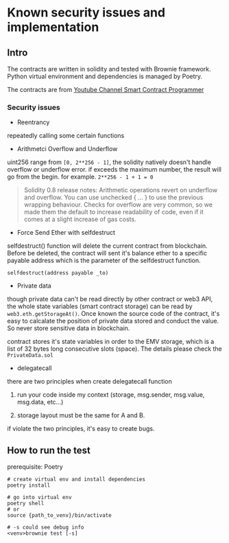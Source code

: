 # Known security issues and implementation

## Intro

The contracts are written in solidity and tested with Brownie framework. Python virtual environment and dependencies is managed by Poetry.

The contracts are from [Youtube Channel Smart Contract Programmer](https://www.youtube.com/watch?v=4Mm3BCyHtDY&list=PLO5VPQH6OWdWsCgXJT9UuzgbC8SPvTRi5)

### Security issues

- Reentrancy

repeatedly calling some certain functions

- Arithmetci Overflow and Underflow

uint256 range from `[0, 2**256 - 1]`, the solidity natively doesn't handle overflow or underflow error. if exceeds the maximum number, the result will go from the begin. for example. `2**256 - 1 + 1 = 0`

> Solidity 0.8 release notes: Arithmetic operations revert on underflow and overflow. You can use unchecked { ... } to use the previous wrapping behaviour. Checks for overflow are very common, so we made them the default to increase readability of code, even if it comes at a slight increase of gas costs.

- Force Send Ether with selfdestruct

selfdestruct() function will delete the current contract from blockchain. Before be deleted, the contract will sent it's balance ether to a specific payable address which is the parameter of the selfdestruct function.

```solidity
selfdestruct(address payable _to)
```

- Private data

though private data can't be read directly by other contract or web3 API, the whole state variables (smart contract storage) can be read by `web3.eth.getStorageAt()`. Once known the source code of the contract, it's easy to calcalate the position of private data stored and conduct the value. So never store sensitive data in blockchain. 

contract stores it's state variables in order to the EMV storage, which is a list of 32 bytes long consecutive slots (space). The details please check the `PrivateData.sol` 

- delegatecall

there are two principles when create delegatecall function

1. run your code inside my context (storage, msg.sender, msg.value, msg.data, etc...)

2. storage layout must be the same for A and B.

if violate the two principles, it's easy to create bugs. 

## How to run the test

prerequisite: Poetry

```
# create virtual env and install dependencies
poetry install

# go into virtual env 
poetry shell
# or
source {path_to_venv}/bin/activate
```

```
# -s could see debug info
<venv>brownie test [-s]
```

